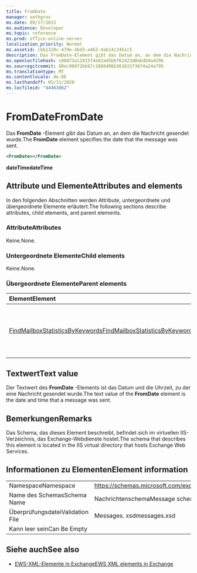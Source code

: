 ```yaml
---
title: FromDate
manager: sethgros
ms.date: 09/17/2015
ms.audience: Developer
ms.topic: reference
ms.prod: office-online-server
localization_priority: Normal
ms.assetid: cbb1320c-479e-4bd3-a462-4ab14c24b1c5
description: Das FromDate-Element gibt das Datum an, an dem die Nachricht gesendet wurde.
ms.openlocfilehash: c08873a11915f4e82ad5b6f62423d0abdb9a429b
ms.sourcegitcommit: 88ec988f2bb67c1866d06b361615f3674a24e795
ms.translationtype: MT
ms.contentlocale: de-DE
ms.lasthandoff: 05/31/2020
ms.locfileid: "44463062"
---
```

# <a name="fromdate"></a><span data-ttu-id="8266f-103">FromDate</span><span class="sxs-lookup"><span data-stu-id="8266f-103">FromDate</span></span>

<span data-ttu-id="8266f-104">Das **FromDate** -Element gibt das Datum an, an dem die Nachricht gesendet wurde.</span><span class="sxs-lookup"><span data-stu-id="8266f-104">The **FromDate** element specifies the date that the message was sent.</span></span> 
  
```XML
<FromDate></FromDate>
```

 <span data-ttu-id="8266f-105">**dateTime**</span><span class="sxs-lookup"><span data-stu-id="8266f-105">**dateTime**</span></span>
## <a name="attributes-and-elements"></a><span data-ttu-id="8266f-106">Attribute und Elemente</span><span class="sxs-lookup"><span data-stu-id="8266f-106">Attributes and elements</span></span>

<span data-ttu-id="8266f-107">In den folgenden Abschnitten werden Attribute, untergeordnete und übergeordnete Elemente erläutert.</span><span class="sxs-lookup"><span data-stu-id="8266f-107">The following sections describe attributes, child elements, and parent elements.</span></span>
  
### <a name="attributes"></a><span data-ttu-id="8266f-108">Attribute</span><span class="sxs-lookup"><span data-stu-id="8266f-108">Attributes</span></span>

<span data-ttu-id="8266f-109">Keine.</span><span class="sxs-lookup"><span data-stu-id="8266f-109">None.</span></span>
  
### <a name="child-elements"></a><span data-ttu-id="8266f-110">Untergeordnete Elemente</span><span class="sxs-lookup"><span data-stu-id="8266f-110">Child elements</span></span>

<span data-ttu-id="8266f-111">Keine.</span><span class="sxs-lookup"><span data-stu-id="8266f-111">None.</span></span>
  
### <a name="parent-elements"></a><span data-ttu-id="8266f-112">Übergeordnete Elemente</span><span class="sxs-lookup"><span data-stu-id="8266f-112">Parent elements</span></span>

|<span data-ttu-id="8266f-113">**Element**</span><span class="sxs-lookup"><span data-stu-id="8266f-113">**Element**</span></span>|<span data-ttu-id="8266f-114">**Beschreibung**</span><span class="sxs-lookup"><span data-stu-id="8266f-114">**Description**</span></span>|
|:-----|:-----|
|[<span data-ttu-id="8266f-115">FindMailboxStatisticsByKeywords</span><span class="sxs-lookup"><span data-stu-id="8266f-115">FindMailboxStatisticsByKeywords</span></span>](findmailboxstatisticsbykeywords.md) <br/> |<span data-ttu-id="8266f-116">Gibt eine Anforderung an, nach Postfachstatistiken nach Stichwort zu suchen.</span><span class="sxs-lookup"><span data-stu-id="8266f-116">Specifies a request to search for mailbox statistics by keyword.</span></span>  <br/> |
   
## <a name="text-value"></a><span data-ttu-id="8266f-117">Textwert</span><span class="sxs-lookup"><span data-stu-id="8266f-117">Text value</span></span>

<span data-ttu-id="8266f-118">Der Textwert des **FromDate** -Elements ist das Datum und die Uhrzeit, zu der eine Nachricht gesendet wurde.</span><span class="sxs-lookup"><span data-stu-id="8266f-118">The text value of the **FromDate** element is the date and time that a message was sent.</span></span> 
  
## <a name="remarks"></a><span data-ttu-id="8266f-119">Bemerkungen</span><span class="sxs-lookup"><span data-stu-id="8266f-119">Remarks</span></span>

<span data-ttu-id="8266f-120">Das Schema, das dieses Element beschreibt, befindet sich im virtuellen IIS-Verzeichnis, das Exchange-Webdienste hostet.</span><span class="sxs-lookup"><span data-stu-id="8266f-120">The schema that describes this element is located in the IIS virtual directory that hosts Exchange Web Services.</span></span>
  
## <a name="element-information"></a><span data-ttu-id="8266f-121">Informationen zu Elementen</span><span class="sxs-lookup"><span data-stu-id="8266f-121">Element information</span></span>

|||
|:-----|:-----|
|<span data-ttu-id="8266f-122">Namespace</span><span class="sxs-lookup"><span data-stu-id="8266f-122">Namespace</span></span>  <br/> |https://schemas.microsoft.com/exchange/services/2006/messages  <br/> |
|<span data-ttu-id="8266f-123">Name des Schemas</span><span class="sxs-lookup"><span data-stu-id="8266f-123">Schema Name</span></span>  <br/> |<span data-ttu-id="8266f-124">Nachrichtenschema</span><span class="sxs-lookup"><span data-stu-id="8266f-124">Message schema</span></span>  <br/> |
|<span data-ttu-id="8266f-125">Überprüfungsdatei</span><span class="sxs-lookup"><span data-stu-id="8266f-125">Validation File</span></span>  <br/> |<span data-ttu-id="8266f-126">Messages. xsd</span><span class="sxs-lookup"><span data-stu-id="8266f-126">messages.xsd</span></span>  <br/> |
|<span data-ttu-id="8266f-127">Kann leer sein</span><span class="sxs-lookup"><span data-stu-id="8266f-127">Can Be Empty</span></span>  <br/> ||
   
## <a name="see-also"></a><span data-ttu-id="8266f-128">Siehe auch</span><span class="sxs-lookup"><span data-stu-id="8266f-128">See also</span></span>



- [<span data-ttu-id="8266f-129">EWS-XML-Elemente in Exchange</span><span class="sxs-lookup"><span data-stu-id="8266f-129">EWS XML elements in Exchange</span></span>](ews-xml-elements-in-exchange.md)

